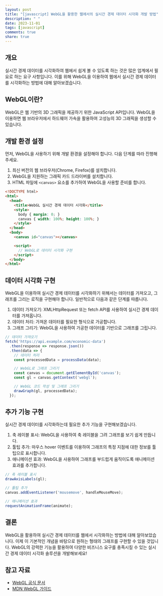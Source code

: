 ```yaml
---
layout: post
title: "[javascript] WebGL을 활용한 웹에서의 실시간 경제 데이터 시각화 개발 방법"
description: " "
date: 2023-11-01
tags: [javascript]
comments: true
share: true
---
```


## 개요
실시간 경제 데이터를 시각화하여 웹에서 쉽게 볼 수 있도록 하는 것은 많은 업계에서 필요로 하는 요구 사항입니다. 이를 위해 WebGL을 이용하여 웹에서 실시간 경제 데이터를 시각화하는 방법에 대해 알아보겠습니다.

## WebGL이란?
WebGL은 웹 기반의 3D 그래픽을 제공하기 위한 JavaScript API입니다. WebGL을 이용하면 웹 브라우저에서 하드웨어 가속을 활용하여 고성능의 3D 그래픽을 생성할 수 있습니다.

## 개발 환경 설정
먼저, WebGL을 사용하기 위해 개발 환경을 설정해야 합니다. 다음 단계를 따라 진행해주세요.

1. 최신 버전의 웹 브라우저(Chrome, Firefox)를 설치합니다.
2. WebGL을 지원하는 그래픽 카드 드라이버를 설치합니다.
3. HTML 파일에 `<canvas>` 요소를 추가하여 WebGL을 사용할 준비를 합니다.

```html
<!DOCTYPE html>
<html>
  <head>
    <title>WebGL 실시간 경제 데이터 시각화</title>
    <style>
      body { margin: 0; }
      canvas { width: 100%; height: 100%; }
    </style>
  </head>
  <body>
    <canvas id="canvas"></canvas>

    <script>
      // WebGL로 데이터 시각화 구현
    </script>
  </body>
</html>
```

## 데이터 시각화 구현
WebGL을 이용하여 실시간 경제 데이터를 시각화하기 위해서는 데이터를 가져오고, 그래프를 그리는 로직을 구현해야 합니다. 일반적으로 다음과 같은 단계를 따릅니다.

1. 데이터 가져오기: XMLHttpRequest 또는 fetch API를 사용하여 실시간 경제 데이터를 가져옵니다.
2. 데이터 처리: 가져온 데이터를 필요한 형식으로 가공합니다.
3. 그래프 그리기: WebGL을 사용하여 가공한 데이터를 기반으로 그래프를 그립니다.

```javascript
// 데이터 가져오기
fetch('https://api.example.com/economic-data')
  .then(response => response.json())
  .then(data => {
    // 데이터 처리
    const processedData = processData(data);

    // WebGL로 그래프 그리기
    const canvas = document.getElementById('canvas');
    const gl = canvas.getContext('webgl');

    // WebGL 코드 작성 및 그래프 그리기
    drawGraph(gl, processedData);
  });
```

## 추가 기능 구현
실시간 경제 데이터를 시각화하는데 필요한 추가 기능을 구현해보겠습니다.

1. 축 레이블 표시: WebGL을 사용하여 축 레이블을 그려 그래프를 보기 쉽게 만듭니다.
2. 툴팁 추가: 마우스 hover 이벤트를 이용하여 그래프의 특정 지점에 대한 정보를 툴팁으로 표시합니다.
3. 애니메이션 효과: WebGL을 사용하여 그래프를 부드럽게 움직이도록 애니메이션 효과를 추가합니다.

```javascript
// 축 레이블 표시
drawAxisLabels(gl);

// 툴팁 추가
canvas.addEventListener('mousemove', handleMouseMove);

// 애니메이션 효과
requestAnimationFrame(animate);
```

## 결론
WebGL을 활용하여 실시간 경제 데이터를 웹에서 시각화하는 방법에 대해 알아보았습니다. 이제 이 기본적인 개념을 바탕으로 원하는 형태의 그래프를 구현할 수 있을 것입니다. WebGL의 강력한 기능을 활용하여 다양한 비즈니스 요구를 충족시킬 수 있는 실시간 경제 데이터 시각화 솔루션을 개발해보세요!

## 참고 자료
- [WebGL 공식 문서](https://www.khronos.org/webgl/)
- [MDN WebGL 가이드](https://developer.mozilla.org/ko/docs/Web/API/WebGL_API)